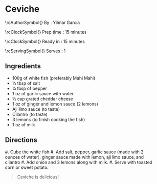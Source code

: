 # Ceviche

\rcAuthorSymbol{} By
: Yilmar García

\rcClockSymbol{} Prep time
: 15 minutes

\rcClockSymbol{} Ready in
: 15 minutes

\rcServingSymbol{} Serves
: 1

## Ingredients

- 100g of white fish (preferably Mahi Mahi)
- ½ tbsp of salt
- ¼ tbsp of pepper
- 1 oz of garlic sauce with water
- ½ cup grated cheddar cheese
- 1 oz of ginger and lemon sauce (2 lemons)
- Aji limo sauce (to taste)
- Cilantro (to taste)
- 3 lemons (to finish cooking the fish)
- 1 oz of milk

## Directions

#. Cube the white fish
#. Add salt, pepper, garlic sauce (made with 2 ounces of water), ginger sauce made with lemon, aji limo sauce, and cilantro
#. Add onion and 3 lemons along with milk.
#. Serve with toasted corn or sweet potato.

> Ceviche is delicious!
